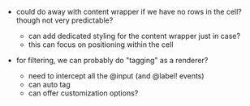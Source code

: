 - could do away with content wrapper if we have no rows in the cell? though not very predictable?
	- can add dedicated styling for the content wrapper just in case?
	- this can focus on positioning within the cell

- for filtering, we can probably do "tagging" as a renderer?
	- need to intercept all the @input (and @label! events)
	- can auto tag
	- can offer customization options?
